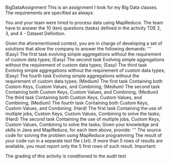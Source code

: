  
BigDataAssignment
This is an assignment I took for my  Big Data classes. The requirements are specified as always:

You and your team were hired to process data using MapReduce. The team have to answer the 10 (ten) questions (tasks) defined in the activity TDE 2, 3, and 4 - Dataset Definition.

Given the aforementioned context, you are in charge of developing a set of solutions that allow the company to answer the following demands:
'''
(Easy) The first task evolving simple aggregations without the requirement of custom data types;
(Easy) The second task Evolving simple aggregations without the requirement of custom data types;
(Easy) The third task Evolving simple aggregations without the requirement of custom data types;
(Easy) The fourth task Evolving simple aggregations without the requirement of custom data types;
(Medium) The first task Containing both Custom Keys, Custom Values, and Combining;
(Medium) The second task Containing both Custom Keys, Custom Values, and Combining;
(Medium) The third task Containing both Custom Keys, Custom Values, and Combining;
(Medium) The fourth task Containing both Custom Keys, Custom Values, and Combining;
(Hard) The first task Containing the use of multiple jobs, Custom Keys, Custom Values, Combining to solve the tasks;
(Hard) The second task Containing the use of multiple jobs, Custom Keys, Custom Values, Combining to solve the tasks;
Given your knowledge and skills in Java and MapReduce, for each item above, provide:
'''
The source code for solving the problem using MapReduce programming
The result of your code run in a separate text file (.txt). If more than 5 rows of results are available, you must report only the 5 first rows of such result.
Important:

The grading of this activity is conditioned to the audit test

